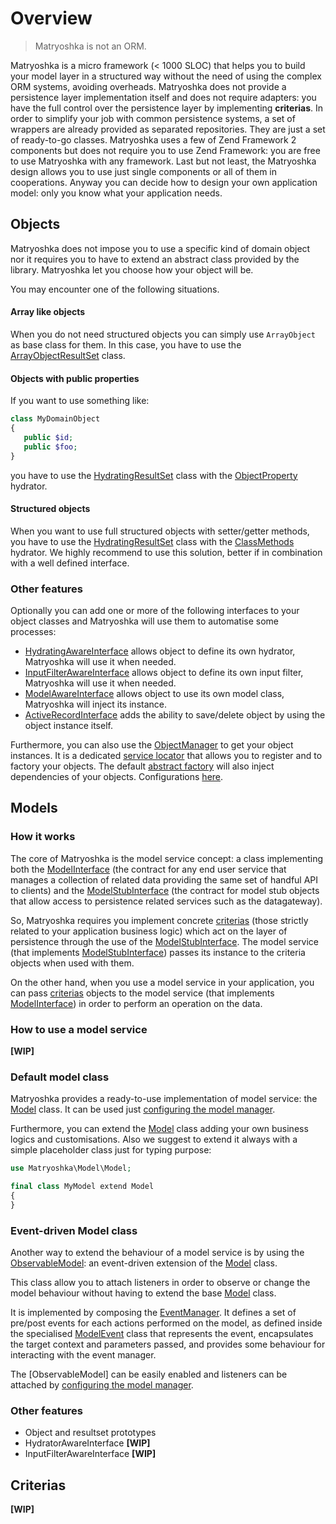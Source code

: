 # Overview

> Matryoshka is not an ORM.

Matryoshka is a micro framework (< 1000 SLOC) that helps you to build your model layer in a structured way without the need of using the complex ORM systems, avoiding overheads.
Matryoshka does not provide a persistence layer implementation itself and does not require adapters: you have the full control over the persistence layer by implementing **criterias**.
In order to simplify your job with common persistence systems, a set of wrappers are already provided as separated repositories. They are just a set of ready-to-go classes.
Matryoshka uses a few of Zend Framework 2 components but does not require you to use Zend Framework: you are free to use Matryoshka with any framework.
Last but not least, the Matryoshka design allows you to use just single components or all of them in cooperations. Anyway you can decide how to design your own application model: only you know what your application needs.

## Objects
Matryoshka does not impose you to use a specific kind of domain object nor it requires you to have to extend an abstract class provided by the library. Matryoshka let you choose how your object will be.

You may encounter one of the following situations.

#### Array like objects
When you do not need structured objects you can simply use `ArrayObject` as base class for them. In this case, you have to use the [ArrayObjectResultSet](../library/ResultSet/ArrayObjectResultSet.php) class.

#### Objects with public properties
If you want to use something like:
```php
class MyDomainObject
{
   public $id;
   public $foo;
}
```
you have to use the [HydratingResultSet](../library/ResultSet/HydratingResultSet.php) class with the [ObjectProperty](https://github.com/zendframework/zend-stdlib/blob/master/src/Hydrator/ObjectProperty.php) hydrator.

#### Structured objects
When you want to use full structured objects with setter/getter methods, you have to use the [HydratingResultSet](../library/ResultSet/HydratingResultSet.php) class with the [ClassMethods](../library/Hydrator/ClassMethods.php) hydrator.
We highly recommend to use this solution, better if in combination with a well defined interface.

### Other features
Optionally you can add one or more of the following interfaces to your object classes and Matryoshka will use them to automatise some processes:
- [HydratingAwareInterface](https://github.com/zendframework/zend-stdlib/blob/master/src/Hydrator/HydratorAwareInterface.php) allows object to define its own hydrator, Matryoshka will use it when needed.
- [InputFilterAwareInterface](https://github.com/zendframework/zend-inputfilter/blob/master/src/InputFilterAwareInterface.php) allows object to define its own input filter, Matryoshka will use it when needed.
- [ModelAwareInterface](../library/ModelAwareInterface.php) allows object to use its own model class, Matryoshka will inject its instance.
- [ActiveRecordInterface](../library/Object/ActiveRecord/ActiveRecordInterface.php) adds the ability to save/delete object by using the object instance itself.

Furthermore, you can also use the [ObjectManager](../library/Object/ObjectManager.php) to get your object instances. It is a dedicated [service locator](https://github.com/zendframework/zend-servicemanager/blob/master/src/ServiceLocatorInterface.php) that allows you to register and to factory your objects. The default [abstract factory](../library/Object/Service/ObjectAbstractServiceFactory.php) will also inject dependencies of your objects. Configurations [here](Configuration.md#objects).

## Models

### How it works
The core of Matryoshka is the model service concept: a class implementing both the [ModelInterface](../library/ModelInterface.php) (the contract for any end user service that manages a collection of related data providing the same set of handful API to clients) and the [ModelStubInterface](../library/ModelStubInterface.php) (the contract for model stub objects that allow access to persistence related services such as the datagateway).

So, Matryoshka requires you implement concrete [criterias](Criterias) (those strictly related to your application business logic) which act on the layer of persistence through the use of the [ModelStubInterface](../library/ModelStubInterface.php). The model service (that implements  [ModelStubInterface](../library/ModelStubInterface.php)) passes its instance to the criteria objects when used with them.

On the other hand, when you use a model service in your application, you can pass [criterias](Criterias) objects to the model service (that implements [ModelInterface](../library/ModelInterface.php)) in order to perform an operation on the data.

### How to use a model service
**[WIP]**

### Default model class

Matryoshka provides a ready-to-use implementation of model service: the [Model](../library/Model.php) class. It can be used just [configuring the model manager](Configuration.md#models). 

Furthermore, you can extend the [Model](../library/Model.php) class adding your own business logics and customisations. Also we suggest to extend it always with a simple placeholder class just for typing purpose:

```php
use Matryoshka\Model\Model;

final class MyModel extend Model 
{
}
```

### Event-driven Model class

Another way to extend the behaviour of a model service is by using the [ObservableModel](../library/ObservableModel.php): an event-driven extension of the [Model](../library/Model.php) class.

This class allow you to attach listeners in order to observe or change the model behaviour without having to extend the base [Model](../library/Model.php) class.

It is implemented by composing the [EventManager](http://framework.zend.com/manual/current/en/modules/zend.event-manager.event-manager.html). It defines a set of pre/post events for each actions performed on the model, as defined inside the specialised [ModelEvent](../library/ModelEvent.php) class that represents the event, encapsulates the target context and parameters passed, and provides some behaviour for interacting with the event manager.

The [ObservableModel] can be easily enabled and listeners can be attached by [configuring the model manager](Configuration.md#models).  

### Other features
- Object and resultset prototypes
- HydratorAwareInterface **[WIP]**
- InputFilterAwareInterface **[WIP]**

## Criterias
**[WIP]**
